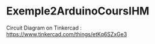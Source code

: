 # Exemple2ArduinoCoursIHM

Circuit Diagram on Tinkercad : https://www.tinkercad.com/things/etKq6SZxGe3
